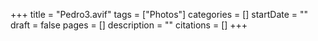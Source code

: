 +++
title = "Pedro3.avif"
tags = ["Photos"]
categories = []
startDate = ""
draft = false
pages = []
description = ""
citations = []
+++
